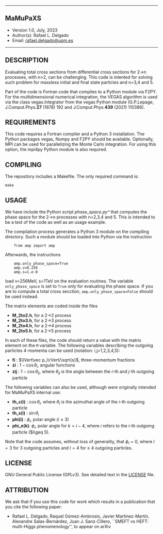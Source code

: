 *************************************************************
## MaMuPaXS
 - Version 1.0, July, 2023
 - Author(s):  Rafael L. Delgado
 - Email:  rafael.delgado@upm.es
*************************************************************

 DESCRIPTION
-------------------------------------------------------------
Evaluating total cross sections from differential cross sections
for 2->n processes, with n>2, can be challenging. This code is
intented for solving such problem for massless initial and
final state particles and n=3,4 and 5. 

Part of the code is Fortran code that compiles to a Python module
via F2PY. For the multidimensional numerical integration, the
VEGAS algorithm is used via the class vegas.Integrator from the
vegas Python module (G.P.Lepage, J.Comput.Phys.**27** (1978) 192
and J.Comput.Phys.**439** (2021) 110386).

 REQUIREMENTS
-------------------------------------------------------------
This code requires a Fortran compiler and a Python 3 installation.
The Python packages vegas, Numpy and F2PY should be available.
Optionally, MPI can be used for parallelizing the Monte Carlo
integration. For using this option, the mpi4py Python module
is also required.

 COMPILING
-------------------------------------------------------------
The repository includes a Makefile. The only required command
is:

```make```

 USAGE
-------------------------------------------------------------
We have include the Python script *phase_space.py^* that computes
the phase space for the 2->n processes with n=2,3,4 and 5. This is
intended to be a test of the code as well as an usage example.

The compilation process generates a Python 3 module on the compiling
directory. Such a module should be loaded into Python via the instruction

```
    from amp import amp
```

Afterwards, the instructions
```
    amp.only_phase_space=True
    amp.v=0.256
    amp.s=1.e-0
```
load v=256MeV, s=1TeV on the evaluation routines. The variable
```only_phase_space``` is set to ```True``` only for evaluating
the phase space. If you are to compute a total cross secction,
```amp.only_phase_space=False``` should be used instead.

The matrix elements are coded inside the files

* **M_2to2.h**, for a 2->2 process
* **M_2to3.h**, for a 2->3 process
* **M_2to4.h**, for a 2->4 process
* **M_2to5.h**, for a 2->5 process

In each of these files, the code should return a value with
the matrix element on the ```M``` variable. The following variables
describing the outgoing particles 4-momenta can be used (notation: i,j=1,2,3,4,5):

* **fi**      : $\lVert\vec p_i\rVert/\sqrt{s}$, three-momentum fractions
* **zi**      : $1-\cos\theta_i$, angular functions
* **zij**     : $1-\cos\theta_{ij}$, where $\theta_{ij}$ is the angle between the $i$-th and
                $j$-th outgoing particle

The following variables can also be used, although were originally intended for
MaMuPaXS internal use:
* **th_c(i)** : $\cos\theta_i$, where $\theta_i$ is the azimuthal angle of
                the $i$-th outgoing particle 
* **th_s(i)** : $\sin\theta_i$
* **phi(i)**  : $\phi_i$, polar angle ($i\leq 3$)
* **phi_e(k)**: $\phi_i$, polar angle for $k=i-4$, where $i$ refers to the $i$-th
                outgoing particle ($i\geq 5).

Note that the code assumes, without loss of generality, that $\phi_l=0$, where
$l=3$ for 3 outgoing particles and $l=4$ for $\geq$ 4 outgoing particles.

 LICENSE
-------------------------------------------------------------

GNU General Public License (GPLv3).
See detailed text in the [LICENSE](./LICENSE.md) file.

 ATTRIBUTION
-------------------------------------------------------------

We ask that if you use this code for work which results
in a publication that you cite the following paper:

* Rafael L. Delgado, Raquel Gómez-Ambrosio, Javier Martínez-Martín,
Alexandre Salas-Bernárdez, Juan J. Sanz-Cillero,
``SMEFT vs HEFT: multi-Higgs phenomenology'', to appear on arXiv
